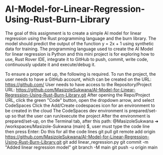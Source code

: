 # AI-Model-for-Linear-Regression-Using-Rust-Burn-Library
The goal of this assignment is to create a simple AI model for linear regression using the Rust programming
language and the burn library. The model should predict the output of the function y = 2x + 1 using
synthetic data for training. The programming language used to create the AI Model for linear regression is Python and this mini project is for exploring how to use, Rust Rover IDE, integrate it to GitHub to push, commit, write code, continuously update it and execute/debug it.

To ensure a proper set up, the following is required.
To run the project, the user needs to have a GitHub account, which can be created on the URL: https://github.com/
User needs to have access to the Repository/Project URL: https://github.com/MasizoleSukwana/AI-Model-for-Linear-Regression-Using-Rust-Burn-Library.git
After opening the Repo/Project URL, click the green "Code" button, open the dropdown arrow, and select CodeSpaces
Click the Add/Create codespaces icon for an environment to be created in the cloud
The CodeSpaces dev environment is prepared/set-up so that the user can run/execute the project
After the environment is prepared/set-up, on the Terminal tab, after this path: @MasizoleSukwana ➜ /workspaces/Masizole-Sukwana (main) $, user must type the code line then press Enter: Do this for all the code lines
git pull
git remote add origin https://github.com/MasizoleSukwana/AI-Model-for-Linear-Regression-Using-Rust-Burn-Library.git
git add linear_regression.py
git commit -m "Added linear regression model"
git branch -M main
git push -u origin main
